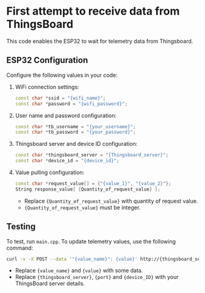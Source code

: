 # First attempt to receive data from ThingsBoard

This code enables the ESP32 to wait for telemetry data from Thingsboard.

## ESP32 Configuration

Configure the following values in your code:

1. WiFi connection settings:

    ```cpp
    const char *ssid = "{wifi_name}";
    const char *password = "{wifi_password}";
    ```

2. User name and password configuration:

    ```cpp
    const char *tb_username = "{your_username}";
    const char *tb_password = "{your_password}";
    ```

3. Thingsboard server and device ID configuration:

    ```cpp
    const char *thingsboard_server = "{Thingsboard_server}";
    const char *device_id = "{device_id}";
    ```

4. Value pulling configuration:

    ```cpp
    const char *request_value[] = {"{value_1}", "{value_2}"};
    String response_value[ {Quantity_of_request_value} ];
    ```

    - Replace `{Quantity_of_request_value}` with quantity of request value.
    - `{Quantity_of_request_value}` must be integer.

## Testing

To test, run `main.cpp`. To update telemetry values, use the following command:

```bash
curl -v -X POST --data '"{value_name}": {value}' http://{thingsboard_server}:{port}/api/v1/{device_ID}/telemetry --header "Content-Type:application/json"
```

- Replace `{value_name}` and `{value}` with some data.
- Replace `{thingsboard_server}`, `{port}` and `{device_ID}` with your ThingsBoard server details.
  
